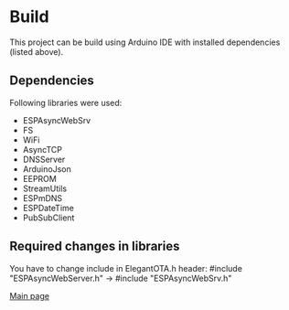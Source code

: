 # Build
This project can be build using Arduino IDE with installed dependencies (listed above).

## Dependencies
Following libraries were used:
 - ESPAsyncWebSrv
 - FS
 - WiFi
 - AsyncTCP
 - DNSServer
 - ArduinoJson
 - EEPROM
 - StreamUtils
 - ESPmDNS
 - ESPDateTime
 - PubSubClient
 
## Required changes in libraries
You have to change include in ElegantOTA.h header:
    #include "ESPAsyncWebServer.h" -> #include "ESPAsyncWebSrv.h"

[Main page](../README.md)